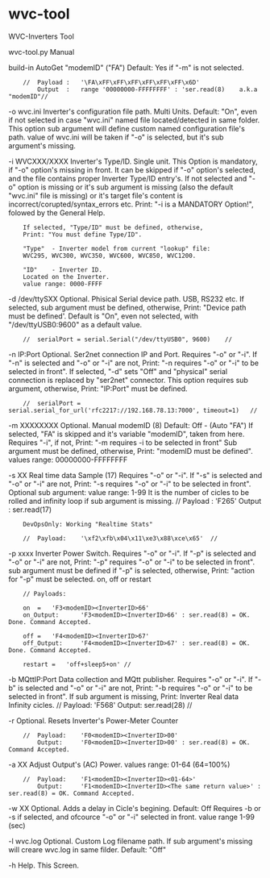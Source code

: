 # wvc-tool
WVC-Inverters Tool

wvc-tool.py Manual

build-in	AutoGet "modemID" ("FA")
		Default: Yes if "-m" is not selected.

		//	Payload	:	'\FA\xFF\xFF\xFF\xFF\xFF\xFF\x6D'
			Output	:	range '00000000-FFFFFFFF' : 'ser.read(8)	a.k.a "modemID"//

-o wvc.ini	Inverter's configuration file path. Multi Units.
		Default: "On", even if not selected in case "wvc.ini" named file located/detected in same folder.
		This option sub argument will define custom named configuration file's path.
		value of wvc.ini will be taken if "-o" is selected, but it's sub argument's missing.



-i WVCXXX/XXXX 	Inverter's Type/ID. Single unit.
		This Option is mandatory, if "-o" option's missing in front.
		It can be skipped if "-o" option's selected, and the file contains proper Inverter Type/ID entry's.
		If not selected and "-o" option is missing or it's sub argument is missing (also the default "wvc.ini" file is missing) or it's target file's content is incorrect/corupted/syntax_errors etc.
		Print: "-i is a MANDATORY Option!", folowed by the General Help.

		If selected, "Type/ID" must be defined, otherwise,
		Print: "You must define Type/ID".

		"Type"  - Inverter model from current "lookup" file:
		WVC295, WVC300, WVC350, WVC600, WVC850, WVC1200.

		"ID" 	- Inverter ID.
		Located on the Inverter.
		value range: 0000-FFFF


-d /dev/ttySXX	Optional. Phisical Serial device path. USB, RS232 etc.
		If selected, sub argument must be defined, otherwise,
		Print: "Device path must be defined'.
		Default is "On", even not selected, with "/dev/ttyUSB0:9600" as a default value.

		//	serialPort = serial.Serial("/dev/ttyUSB0", 9600)	//


-n IP:Port	Optional. Ser2net connection IP and Port.
		Requires "-o" or "-i".
		If "-n" is selected and "-o" or "-i" are not,
		Print: "-n requires "-o" or "-i" to be selected in front".
		If selected, "-d" sets "Off" and "physical" serial connection is replaced by "ser2net" connector.
		This option requires sub argument, otherwise,
		Print: "IP:Port" must be defined.

		//	serialPort = serial.serial_for_url('rfc2217://192.168.78.13:7000', timeout=1)	//


-m XXXXXXXX	Optional. Manual modemID (8)
		Default: Off - (Auto "FA")
		If selected, "FA" is skipped and it's variable "modemID", taken from here.
		Requires "-i", if not,
		Print: "-m requires -i to be selected in front"
		Sub argument must be defined, otherwise,
		Print: "modemID must be defined".
		values range: 00000000-FFFFFFFF


-s XX		Real time data Sample (17)
		Requires "-o" or "-i".
		If "-s" is selected and "-o" or "-i" are not,
		Print: "-s requires "-o" or "-i" to be selected in front".
		Optional sub argument: value range: 1-99
		It is the number of cicles to be rolled and infinity loop if sub argument is missing.
		//	Payload : 'F2<modemID><ID>65'
			Output	: ser.read(17)

		DevOpsOnly: Working "Realtime Stats"

		//	Payload:	'\xf2\xfb\x04\x11\xe3\x88\xce\x65'	//


-p xxxx		Inverter Power Switch.
		Requires "-o" or "-i".
		If "-p" is selected and "-o" or "-i" are not,
		Print: "-p" requires "-o" or "-i" to be selected in front".
		sub argument must be defined if "-p" is selected, otherwise,
		Print: "action for "-p" must be selected. on, off or restart

		// Payloads:		

		on	=	'F3<modemID><InverterID>66'
		on_Output:		'F3<modemID><InverterID>66' : ser.read(8) = OK. Done. Command Accepted.

		off	=	'F4<modemID><InverterID>67'
		off_Output:		'F4<modemID><InverterID>67' : ser.read(8) = OK. Done. Command Accepted.

		restart	=	'off+sleep5+on'	//


-b MQttIP:Port	Data collection and MQtt publisher.
		Requires "-o" or "-i".
		If "-b" is selected and "-o" or "-i" are not,
		Print: "-b requires "-o" or "-i" to be selected in front".
		If sub argument is missing,
		Print: Inverter Real data Infinity cicles.
		//	Payload:	'F5<modemID><InverterID>68'
			Output:		ser.read(28)	//


-r		Optional. Resets Inverter's Power-Meter Counter

		//	Payload:	'F0<modemID><InverterID>00'
			Output:		'F0<modemID><InverterID>00' : ser.read(8) = OK. Command Accepted.


-a XX		Adjust Output's (AC) Power.
		values range: 01-64 (64=100%)
		
		//	Payload:	'F1<modemID><InverterID><01-64>'
			Output:		'F1<modemID><InverterID><The same return value>' : ser.read(8) = OK. Command Accepted.


-w XX		Optional. Adds a delay in Cicle's begining.
		Default: Off
		Requires -b or -s if selected, and ofcource "-o" or "-i" selected in front.
		value range 1-99 (sec)

-l wvc.log	Optional. Custom Log filename path.
		If sub argument's missing will creare wvc.log in same filder.
		Default: "Off"


-h		Help. This Screen.

